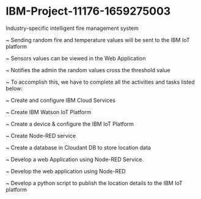 # IBM-Project-11176-1659275003
Industry-specific intelligent fire management system

~ Sending random fire and temperature values will be sent to the IBM IoT platform

~ Sensors values can be viewed in the Web Application

~ Notifies the admin the random values cross the threshold value

~ To accomplish this, we have to complete all the activities and tasks listed below:

~ Create and configure IBM Cloud Services

~ Create IBM Watson IoT Platform

~ Create a device & configure the IBM IoT Platform

~ Create Node-RED service

~ Create a database in Cloudant DB to store location data

~ Develop a web Application using Node-RED Service.

~ Develop the web application using Node-RED

~ Develop a python script to publish the location details to the IBM IoT platform


